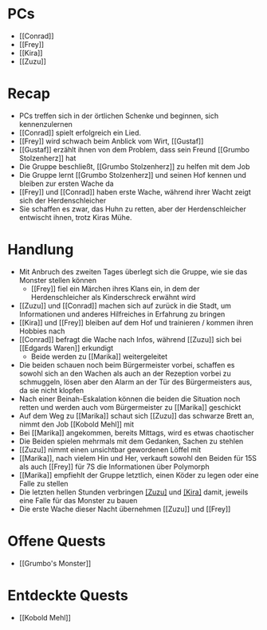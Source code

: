 # PCs

- [[Conrad]]
- [[Frey]]
- [[Kira]]
- [[Zuzu]]

# Recap

- PCs treffen sich in der örtlichen Schenke und beginnen, sich kennenzulernen
- [[Conrad]] spielt erfolgreich ein Lied.
- [[Frey]] wird schwach beim Anblick vom Wirt, [[Gustaf]]
- [[Gustaf]] erzählt ihnen von dem Problem, dass sein Freund [[Grumbo Stolzenherz]] hat
- Die Gruppe beschließt, [[Grumbo Stolzenherz]] zu helfen mit dem Job
- Die Gruppe lernt [[Grumbo Stolzenherz]] und seinen Hof kennen und bleiben zur ersten Wache da
- [[Frey]] und [[Conrad]] haben erste Wache, während ihrer Wacht zeigt sich der Herdenschleicher
- Sie schaffen es zwar, das Huhn zu retten, aber der Herdenschleicher entwischt ihnen, trotz Kiras Mühe.

# Handlung

- Mit Anbruch des zweiten Tages überlegt sich die Gruppe, wie sie das Monster stellen können
	- [[Frey]] fiel ein Märchen ihres Klans ein, in dem der Herdenschleicher als Kinderschreck erwähnt wird
- [[Zuzu]] und [[Conrad]] machen sich auf zurück in die Stadt, um Informationen und anderes Hilfreiches in Erfahrung zu bringen
- [[Kira]] und [[Frey]] bleiben auf dem Hof und trainieren / kommen ihren Hobbies nach
- [[Conrad]] befragt die Wache nach Infos, während [[Zuzu]] sich bei [[Edgards Waren]] erkundigt
	- Beide werden zu [[Marika]] weitergeleitet
- Die beiden schauen noch beim Bürgermeister vorbei, schaffen es sowohl sich an den Wachen als auch an der Rezeption vorbei zu schmuggeln, lösen aber den Alarm an der Tür des Bürgermeisters aus, da sie nicht klopfen
- Nach einer Beinah-Eskalation können die beiden die Situation noch retten und werden auch vom Bürgermeister zu [[Marika]] geschickt
- Auf dem Weg zu [[Marika]] schaut sich [[Zuzu]] das schwarze Brett an, nimmt den Job [[Kobold Mehl]] mit
- Bei [[Marika]] angekommen, bereits Mittags, wird es etwas chaotischer
- Die Beiden spielen mehrmals mit dem Gedanken, Sachen zu stehlen
- [[Zuzu]] nimmt einen unsichtbar gewordenen Löffel mit
- [[Marika]], nach vielem Hin und Her, verkauft sowohl den Beiden für 15S als auch [[Frey]] für 7S die Informationen über Polymorph
- [[Marika]] empfiehlt der Gruppe letztlich, einen Köder zu legen oder eine Falle zu stellen
- Die letzten hellen Stunden verbringen [[Zuzu]](DC15) und [[Kira]](DC17) damit, jeweils eine Falle für das Monster zu bauen
- Die erste Wache dieser Nacht übernehmen [[Zuzu]] und [[Frey]]

# Offene Quests

- [[Grumbo's Monster]]

# Entdeckte Quests

- [[Kobold Mehl]]

